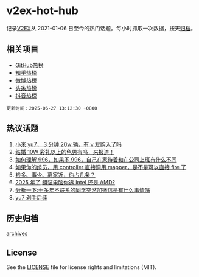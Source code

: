 # v2ex-hot-hub

 记录[V2EX](https://www.v2ex.com/)从 2021-01-06 日至今的热门话题。每小时抓取一次数据，按天[归档](archives)。
 
 ## 相关项目

- [GitHub热榜](https://github.com/lonnyzhang423/github-hot-hub)
- [知乎热榜](https://github.com/lonnyzhang423/zhihu-hot-hub)
- [微博热榜](https://github.com/lonnyzhang423/weibo-hot-hub)
- [头条热榜](https://github.com/lonnyzhang423/toutiao-hot-hub)
- [抖音热榜](https://github.com/lonnyzhang423/douyin-hot-hub)


 `更新时间：2025-06-27 13:12:30 +0800`

## 热议话题

1. [小米 yu7， 3 分钟 20w 辆，有 v 友购入了吗](https://www.v2ex.com/t/1141347)
1. [结婚 10W 彩礼以上的龟男有吗，来报道！](https://www.v2ex.com/t/1141228)
1. [如何理解 996，如果不 996，自己在家待着和在公司上班有什么不同](https://www.v2ex.com/t/1141223)
1. [如果你的组员，用 controller 直接调用 mapper，是不是可以直接 fire 了](https://www.v2ex.com/t/1141353)
1. [钱多、事少、离家近，你占几条？](https://www.v2ex.com/t/1141248)
1. [2025 年了,组装电脑你选 Intel 还是 AMD?](https://www.v2ex.com/t/1141214)
1. [分析一下:十多年不联系的同学突然加微信是有什么事情吗](https://www.v2ex.com/t/1141231)
1. [yu7 剁手后续](https://www.v2ex.com/t/1141352)

## 历史归档

[archives](archives)

## License

See the [LICENSE](LICENSE) file for license rights and limitations (MIT).
